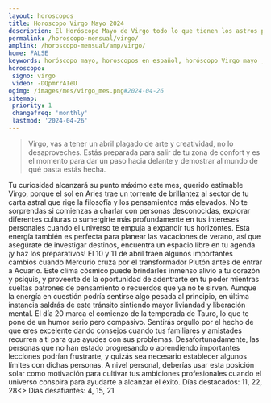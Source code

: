 ```yaml
---
layout: horoscopos
title: Horoscopo Virgo Mayo 2024
description: El Horóscopo Mayo de Virgo todo lo que tienen los astros preparados para este mes, amor, trabajo, familia. Todo sobre astrologia, tarot, predicciones. Horoscopo gratis en español, predicciones y astrología.
permalink: /horoscopo-mensual/virgo/
amplink: /horoscopo-mensual/amp/virgo/
home: FALSE
keywords: horóscopo mayo, horoscopos en español, horóscopo Virgo mayo , horóscopo esperanza gracia, horoscop, horóscopos gratis, horoscopo Virgo, Tarot, Astrologia, Zodíaco, Virgo, horoscopo gratis, horoscopo del mes 
horoscopo:
 signo: virgo
 video: -DQpmrrAIeU
ogimg: /images/mes/virgo_mes.png#2024-04-26
sitemap:
 priority: 1
 changefreq: 'monthly'
 lastmod: '2024-04-26'
---
```



 > Virgo, vas a tener un abril plagado de arte y creatividad, no lo desaproveches. Estás preparada para salir de tu zona de confort y es el momento para dar un paso hacia delante y demostrar al mundo de qué pasta estás hecha.



Tu curiosidad alcanzará su punto máximo este mes, querido estimable Virgo, porque el sol en Aries trae un torrente de brillantez al sector de tu carta astral que rige la filosofía y los pensamientos más elevados. No te sorprendas si comienzas a charlar con personas desconocidas, explorar diferentes culturas o sumergirte más profundamente en tus intereses personales cuando el universo te empuja a expandir tus horizontes. Esta energía también es perfecta para planear las vacaciones de verano, así que asegúrate de investigar destinos, encuentra un espacio libre en tu agenda ¡y haz los preparativos!
El 10 y 11 de abril traen algunos importantes cambios cuando Mercurio cruza por el transformador Plutón antes de entrar a Acuario. Este clima cósmico puede brindarles inmenso alivio a tu corazón y psiquis, y proveerte de la oportunidad de adentrarte en tu poder mientras sueltas patrones de pensamiento o recuerdos que ya no te sirven. Aunque la energía en cuestión podría sentirse algo pesada al principio, en última instancia saldrás de este tránsito sintiendo mayor liviandad y liberación mental.
El día 20 marca el comienzo de la temporada de Tauro, lo que te pone de un humor serio pero compasivo. Sentirás orgullo por el hecho de que eres excelente dando consejos cuando tus familiares y amistades recurren a ti para que ayudes con sus problemas. Desafortunadamente, las personas que no han estado progresando o aprendiendo importantes lecciones podrían frustrarte, y quizás sea necesario establecer algunos límites con dichas personas. A nivel personal, deberías usar esta posición solar como motivación para cultivar tus ambiciones profesionales cuando el universo conspira para ayudarte a alcanzar el éxito.
Días destacados: 11, 22, 28<>
Días desafiantes: 4, 15, 21